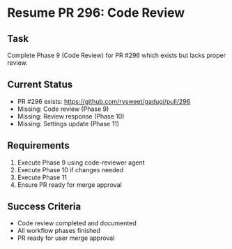 # Resume PR 296: Code Review

## Task
Complete Phase 9 (Code Review) for PR #296 which exists but lacks proper review.

## Current Status
- PR #296 exists: https://github.com/rysweet/gadugi/pull/296
- Missing: Code review (Phase 9)
- Missing: Review response (Phase 10)
- Missing: Settings update (Phase 11)

## Requirements
1. Execute Phase 9 using code-reviewer agent
2. Execute Phase 10 if changes needed
3. Execute Phase 11
4. Ensure PR ready for merge approval

## Success Criteria
- Code review completed and documented
- All workflow phases finished
- PR ready for user merge approval